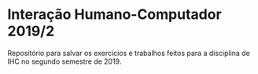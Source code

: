 # Interação Humano-Computador 2019/2

Repositório para salvar os exercícios e trabalhos feitos para a disciplina de IHC no segundo semestre de 2019.








